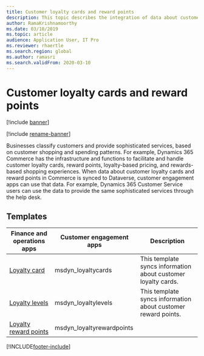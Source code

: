 ```yaml
---
title: Customer loyalty cards and reward points
description: This topic describes the integration of data about customer loyalty cards and reward points in dual-write.
author: RamaKrishnamoorthy
ms.date: 03/10/2019
ms.topic: article
audience: Application User, IT Pro
ms.reviewer: rhaertle
ms.search.region: global
ms.author: ramasri
ms.search.validFrom: 2020-03-10
---
```


# Customer loyalty cards and reward points

[!include [banner](../../includes/banner.md)]

[!include [rename-banner](~/includes/cc-data-platform-banner.md)]

Businesses classify customers and provide sophisticated services, based on customer shopping and spending patterns. For example, Dynamics 365 Commerce has the infrastructure and functions to facilitate and handle customer loyalty cards, reward points, loyalty-based pricing, and rewards-based shopping experiences. When data about customer loyalty cards and reward points in Commerce is synced to Dataverse, customer engagement apps can use that data. For example, Dynamics 365 Customer Service users can use the data to provide the same sophisticated services through the help desk.

## Templates

Finance and operations apps | Customer engagement apps     | Description
|-----------------------------|-----------------------------------|-------------|
[Loyalty card](mapping-reference.md#149) | msdyn_loyaltycards | This template syncs information about customer loyalty cards. |
[Loyalty levels](mapping-reference.md#226) | msdyn_loyaltylevels | This template syncs information about customer reward points. |
[Loyalty reward points](mapping-reference.md#150) | msdyn_loyaltyrewardpoints | |

[!INCLUDE[footer-include](../../../../includes/footer-banner.md)]
